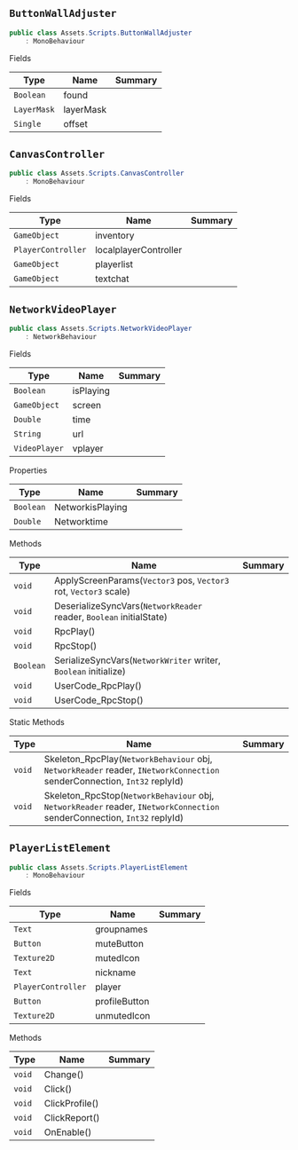 ## `ButtonWallAdjuster`

```csharp
public class Assets.Scripts.ButtonWallAdjuster
    : MonoBehaviour

```

Fields

| Type | Name | Summary | 
| --- | --- | --- | 
| `Boolean` | found |  | 
| `LayerMask` | layerMask |  | 
| `Single` | offset |  | 


## `CanvasController`

```csharp
public class Assets.Scripts.CanvasController
    : MonoBehaviour

```

Fields

| Type | Name | Summary | 
| --- | --- | --- | 
| `GameObject` | inventory |  | 
| `PlayerController` | localplayerController |  | 
| `GameObject` | playerlist |  | 
| `GameObject` | textchat |  | 


## `NetworkVideoPlayer`

```csharp
public class Assets.Scripts.NetworkVideoPlayer
    : NetworkBehaviour

```

Fields

| Type | Name | Summary | 
| --- | --- | --- | 
| `Boolean` | isPlaying |  | 
| `GameObject` | screen |  | 
| `Double` | time |  | 
| `String` | url |  | 
| `VideoPlayer` | vplayer |  | 


Properties

| Type | Name | Summary | 
| --- | --- | --- | 
| `Boolean` | NetworkisPlaying |  | 
| `Double` | Networktime |  | 


Methods

| Type | Name | Summary | 
| --- | --- | --- | 
| `void` | ApplyScreenParams(`Vector3` pos, `Vector3` rot, `Vector3` scale) |  | 
| `void` | DeserializeSyncVars(`NetworkReader` reader, `Boolean` initialState) |  | 
| `void` | RpcPlay() |  | 
| `void` | RpcStop() |  | 
| `Boolean` | SerializeSyncVars(`NetworkWriter` writer, `Boolean` initialize) |  | 
| `void` | UserCode_RpcPlay() |  | 
| `void` | UserCode_RpcStop() |  | 


Static Methods

| Type | Name | Summary | 
| --- | --- | --- | 
| `void` | Skeleton_RpcPlay(`NetworkBehaviour` obj, `NetworkReader` reader, `INetworkConnection` senderConnection, `Int32` replyId) |  | 
| `void` | Skeleton_RpcStop(`NetworkBehaviour` obj, `NetworkReader` reader, `INetworkConnection` senderConnection, `Int32` replyId) |  | 


## `PlayerListElement`

```csharp
public class Assets.Scripts.PlayerListElement
    : MonoBehaviour

```

Fields

| Type | Name | Summary | 
| --- | --- | --- | 
| `Text` | groupnames |  | 
| `Button` | muteButton |  | 
| `Texture2D` | mutedIcon |  | 
| `Text` | nickname |  | 
| `PlayerController` | player |  | 
| `Button` | profileButton |  | 
| `Texture2D` | unmutedIcon |  | 


Methods

| Type | Name | Summary | 
| --- | --- | --- | 
| `void` | Change() |  | 
| `void` | Click() |  | 
| `void` | ClickProfile() |  | 
| `void` | ClickReport() |  | 
| `void` | OnEnable() |  | 


